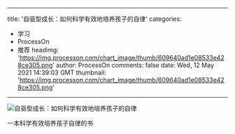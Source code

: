 
---
title: '自驱型成长：如何科学有效地培养孩子的自律'
categories: 
 - 学习
 - ProcessOn
 - 推荐
headimg: 'https://img.processon.com/chart_image/thumb/609640ad1e08533e428ce305.png'
author: ProcessOn
comments: false
date: Wed, 12 May 2021 14:39:03 GMT
thumbnail: 'https://img.processon.com/chart_image/thumb/609640ad1e08533e428ce305.png'
---

<div>   
<img class="thumb" alt="自驱型成长：如何科学有效地培养孩子的自律" src="https://img.processon.com/chart_image/thumb/609640ad1e08533e428ce305.png" referrerpolicy="no-referrer">
<p>一本科学有效培养孩子自律的书</p>  
</div>
            